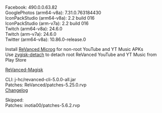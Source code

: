 Facebook: 490.0.0.63.82  
GooglePhotos (arm64-v8a): 7.31.0.763184430  
IconPackStudio (arm64-v8a): 2.2 build 016  
IconPackStudio (arm-v7a): 2.2 build 016  
Twitch (arm64-v8a): 24.6.0  
Twitch (arm-v7a): 24.6.0  
Twitter (arm64-v8a): 10.86.0-release.0  

Install [ReVanced Microg](https://github.com/ReVanced/GmsCore/releases) for non-root YouTube and YT Music APKs  
Use [zygisk-detach](https://github.com/j-hc/zygisk-detach) to detach root ReVanced YouTube and YT Music from Play Store  

[ReVanced-Magisk](https://github.com/kingsmanvn1x32/ReVanced-Magisk)
  
CLI: j-hc/revanced-cli-5.0.0-all.jar  
Patches: ReVanced/patches-5.25.0.rvp  
[Changelog](https://github.com/ReVanced/revanced-patches/releases/tag/v5.25.0)  

Skipped:  
Patches: inotia00/patches-5.6.2.rvp            
